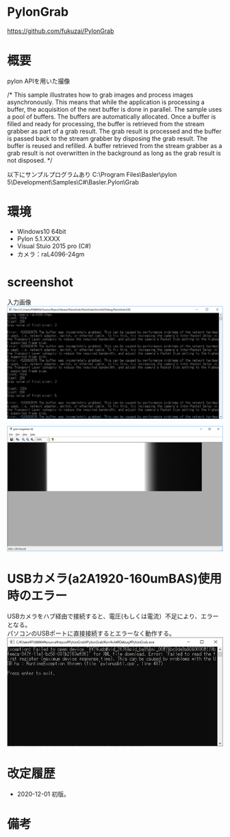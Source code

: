 # PylonGrab
https://github.com/fukuzai/PylonGrab

# 概要
pylon APIを用いた撮像

/*
   This sample illustrates how to grab images and process images asynchronously.
   This means that while the application is processing a buffer,
   the acquisition of the next buffer is done in parallel.
   The sample uses a pool of buffers. The buffers are automatically allocated. Once a buffer is filled
   and ready for processing, the buffer is retrieved from the stream grabber as part of a grab
   result. The grab result is processed and the buffer is passed back to the stream grabber by
   disposing the grab result. The buffer is reused and refilled.
   A buffer retrieved from the stream grabber as a grab result is not overwritten in the background
   as long as the grab result is not disposed.
*/


以下にサンプルプログラムあり
C:\Program Files\Basler\pylon 5\Development\Samples\C#\Basler.Pylon\Grab

# 環境
<ul>
  <li>Windows10 64bit</li>
  <li>Pylon 5.1.XXXX</li>
  <li>Visual Stuio 2015 pro (C#)</li>
  <li>カメラ：raL4096-24gm</li>
</ul>

# screenshot
入力画像<br>
![screenshot](https://github.com/fukuzai/PylonGrab/blob/master/screenshot1.png)

![screenshot](https://github.com/fukuzai/PylonGrab/blob/master/screenshot2.png)


# USBカメラ(a2A1920-160umBAS)使用時のエラー
USBカメラをハブ経由で接続すると、電圧(もしくは電流）不足により、エラーとなる。<br>
パソコンのUSBポートに直接接続するとエラーなく動作する。<br>
![screenshot](https://github.com/fukuzai/PylonGrab/blob/master/a2A1920-606umBAS%E3%82%A8%E3%83%A9%E3%83%BC.png)


# 改定履歴

<ul>
  <li>2020-12-01 初版。</li>
  
</ul>

# 備考

